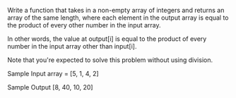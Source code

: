 Write a function that takes in a non-empty array of integers and returns an array of the same length, where each element in the output array is equal to the product of every other number in the input array.

In other words, the value at output\[i\] is equal to the product of every number in the input array other than input\[i\].

Note that you're expected to solve this problem without using division.

Sample Input
array = [5, 1, 4, 2]

Sample Output
[8, 40, 10, 20]
